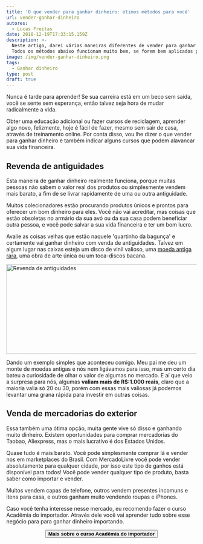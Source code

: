 ```yaml
---
title: 'O que vender para ganhar dinheiro: ótimos métodos para você'
url: vender-ganhar-dinheiro
autores:
  - Lucas Freitas
date: 2018-12-19T17:33:15.159Z
description: >-
  Neste artigo, darei várias maneiras diferentes de vender para ganhar dinheiro.
  Todos os métodos abaixo funcionam muito bem, se forem bem aplicados por você.
image: /img/vender-ganhar-dinheiro.png
tags:
  - Ganhar dinheiro
type: post
draft: true
---
```

Nunca é tarde para aprender!  Se sua carreira está em um beco sem saída, você se sente sem esperança, então talvez seja hora de mudar radicalmente a vida.

Obter uma educação adicional ou fazer cursos de reciclagem, aprender algo novo, felizmente, hoje é fácil de fazer, mesmo sem sair de casa, através de treinamento online. Por conta disso, vou lhe dizer o que vender para ganhar dinheiro e também indicar alguns cursos que podem alavancar sua vida financeira.

## Revenda de antiguidades

Esta maneira de ganhar dinheiro realmente funciona, porque muitas pessoas não sabem o valor real dos produtos ou simplesmente vendem mais barato, a fim de se livrar rapidamente de uma ou outra antiguidade.

Muitos colecionadores estão procurando produtos únicos e prontos para oferecer um bom dinheiro para eles. Você não vai acreditar, mas coisas que estão obsoletas no armário da sua avó ou da sua casa podem beneficiar outra pessoa, e você pode salvar a sua vida financeira e ter um bom lucro. 

Avalie as coisas velhas que estão naquele 'quartinho da bagunça' e certamente vai ganhar dinheiro com venda de antiguidades. Talvez em algum lugar nas caixas esteja um disco de vinil valioso, uma <a href="http://www.moedasdobrasil.com.br/moedas/raridade.asp" target="_blank" rel="noopener" rel="follow">moeda antiga rara</a>, uma obra de arte única ou um toca-discos bacana.

<img src="/img/revenda-antiguidades.png" alt="Revenda de antiguidades" title="Revenda de antiguidades" width="660px" height="237px">

Dando um exemplo simples que aconteceu comigo. Meu pai me deu um monte de moedas antigas e nós nem ligávamos para isso, mas um certo dia bateu a curiosidade de olhar o valor de algumas no mercado. E aí que veio a surpresa para nós, algumas **valiam mais de R$:1.000 reais**, claro que a maioria valia só 20 ou 30, porém com essas mais valiosas já podemos levantar uma grana rápida para investir em outras coisas.

## Venda de mercadorias do exterior

Essa também uma ótima opção, muita gente vive só disso e ganhando muito dinheiro. Existem oportunidades para comprar mercadorias do Taobao, Aliexpress, mas o mais lucrativo é dos Estados Unidos.

Quase tudo é mais barato. Você pode simplesmente comprar lá e vender nos em marketplaces do Brasil. Com MercadoLivre você pode vender absolutamente para qualquer cidade, por isso este tipo de ganhos está disponível para todos! Você pode vender qualquer tipo de produto, basta saber como importar e vender.

Muitos vendem capas de telefone, outros vendem presentes incomuns e itens para casa, e outros ganham muito vendendo roupas e iPhones.

Caso você tenha interesse nesse mercado, eu recomendo fazer o curso Acadêmia do importador. Através dele você vai aprender tudo sobre esse negócio para para ganhar dinheiro importando.

<center><a href="http://bit.ly/importar-7do2" rel="nofollow" target="_blank"><button class="clica mb3 w-100 w-auto-ns mb0-ns raise"><b>Mais sobre o curso Acadêmia do importador</b></button></a></center>
